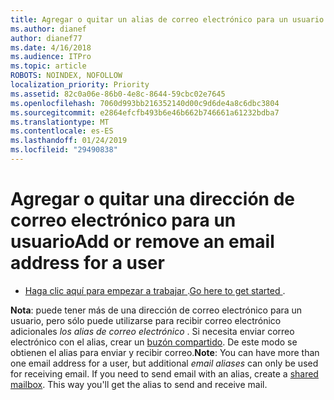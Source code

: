 ```yaml
---
title: Agregar o quitar un alias de correo electrónico para un usuario
ms.author: dianef
author: dianef77
ms.date: 4/16/2018
ms.audience: ITPro
ms.topic: article
ROBOTS: NOINDEX, NOFOLLOW
localization_priority: Priority
ms.assetid: 82c0a06e-86b0-4e8c-8644-59cbc02e7645
ms.openlocfilehash: 7060d993bb216352140d00c9d6de4a8c6dbc3804
ms.sourcegitcommit: e2864efcfb493b6e46b662b746661a61232bdba7
ms.translationtype: MT
ms.contentlocale: es-ES
ms.lasthandoff: 01/24/2019
ms.locfileid: "29490838"
---
```

# <a name="add-or-remove-an-email-address-for-a-user"></a><span data-ttu-id="1b58d-102">Agregar o quitar una dirección de correo electrónico para un usuario</span><span class="sxs-lookup"><span data-stu-id="1b58d-102">Add or remove an email address for a user</span></span>

- <span data-ttu-id="1b58d-103">[Haga clic aquí para empezar a trabajar ](https://portal.office.com/AdminPortal/Home#/AssistedGuide/addemailoptions).</span><span class="sxs-lookup"><span data-stu-id="1b58d-103">[Go here to get started ](https://portal.office.com/AdminPortal/Home#/AssistedGuide/addemailoptions).</span></span>
    
 <span data-ttu-id="1b58d-p101">**Nota**: puede tener más de una dirección de correo electrónico para un usuario, pero sólo puede utilizarse para recibir correo electrónico adicionales *los alias de correo electrónico* . Si necesita enviar correo electrónico con el alias, crear un [buzón compartido](https://support.office.com/article/871a246d-3acd-4bba-948e-5de8be0544c9). De este modo se obtienen el alias para enviar y recibir correo.</span><span class="sxs-lookup"><span data-stu-id="1b58d-p101">**Note**: You can have more than one email address for a user, but additional  *email aliases*  can only be used for receiving email. If you need to send email with an alias, create a [shared mailbox](https://support.office.com/article/871a246d-3acd-4bba-948e-5de8be0544c9). This way you'll get the alias to send and receive mail.</span></span> 
  

